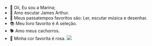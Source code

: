 - 👋 Oii, Eu sou a Marina;
- 👀 Amo escutar James Arthur.
- 🌱 Meus passatempos favoritos são: Ler, escutar música e desenhar.
- 📚 Meu livro favorito é A seleção.
- 🐕 Amo meus cachorros.
- 💞 Minha cor favorita é rosa.
![](https://i.gifer.com/origin/f5/f5baef4b6b6677020ab8d091ef78a3bc_w200.gif)
